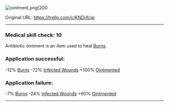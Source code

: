 ![ointment.png\|200](/Items/Antibiotic%20Ointment%20-%20Attachments/6718845db30472d958dd7c97.png)

Original URL: https://trello.com/c/KNDiXcjp

---

### Medical skill check: 10

Antibiotic ointment is an item used to heal [Burns](../Any%20bodypart/Burns.md).

### Application successful:

\-12% [Burns](../Any%20bodypart/Burns.md)
\-72% [Infected Wounds](../Any%20bodypart/Infected%20Wounds.md)
\+100% [Ointmented](../Any%20bodypart/Ointmented.md)

### Application failure:

\-7% [Burns](../Any%20bodypart/Burns.md)
\-24% [Infected Wounds](../Any%20bodypart/Infected%20Wounds.md)
\+60% [Ointmented](../Any%20bodypart/Ointmented.md)

---

